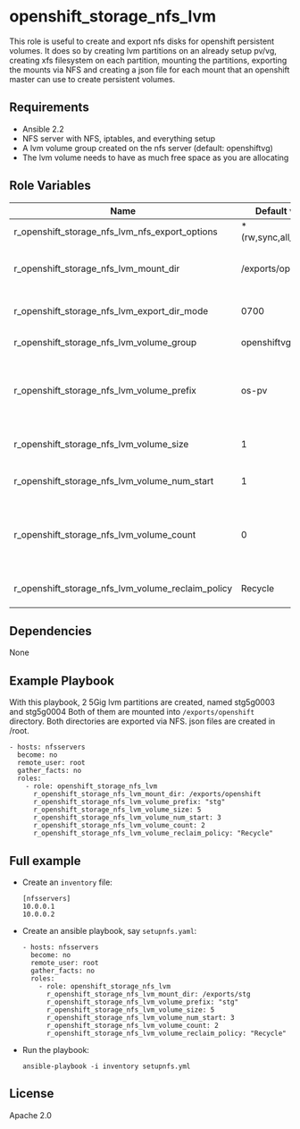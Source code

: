 # openshift_storage_nfs_lvm

This role is useful to create and export nfs disks for openshift persistent volumes.
It does so by creating lvm partitions on an already setup pv/vg, creating xfs 
filesystem on each partition, mounting the partitions, exporting the mounts via NFS
and creating a json file for each mount that an openshift master can use to
create persistent volumes.

## Requirements

* Ansible 2.2
* NFS server with NFS, iptables, and everything setup
* A lvm volume group created on the nfs server (default: openshiftvg)
* The lvm volume needs to have as much free space as you are allocating

## Role Variables

| Name                                              | Default value         | Description                                                                          |
|---------------------------------------------------|-----------------------|--------------------------------------------------------------------------------------|
| r_openshift_storage_nfs_lvm_nfs_export_options    | *(rw,sync,all_squash) | Options of NFS exports                                                               |
| r_openshift_storage_nfs_lvm_mount_dir             | /exports/openshift    | Directory, where the created partitions should be mounted.                           |
| r_openshift_storage_nfs_lvm_export_dir_mode       | 0700                  | Mode on the nfs-exported directory.                                                  |
| r_openshift_storage_nfs_lvm_volume_group          | openshiftvg           | Volume Group to use.                                                                 |
| r_openshift_storage_nfs_lvm_volume_prefix         | os-pv                 | Volume name prefix. Useful if you are using the nfs server for more than one cluster |
| r_openshift_storage_nfs_lvm_volume_size           | 1                     | Size of the volumes/partitions in Gigabytes.                                         |
| r_openshift_storage_nfs_lvm_volume_num_start      | 1                     | Where to start the volume number numbering.                                          |
| r_openshift_storage_nfs_lvm_volume_count          | 0                     | How many volumes/partitions to create. (will not create any volumes by default)      |
| r_openshift_storage_nfs_lvm_volume_reclaim_policy | Recycle               | Volume reclaim policy of the PersistentVolume.                                       |

## Dependencies

None

## Example Playbook

With this playbook, 2 5Gig lvm partitions are created, named stg5g0003 and stg5g0004
Both of them are mounted into `/exports/openshift` directory.  Both directories are 
exported via NFS.  json files are created in /root.

    - hosts: nfsservers
      become: no
      remote_user: root
      gather_facts: no
      roles:
        - role: openshift_storage_nfs_lvm
          r_openshift_storage_nfs_lvm_mount_dir: /exports/openshift
          r_openshift_storage_nfs_lvm_volume_prefix: "stg"
          r_openshift_storage_nfs_lvm_volume_size: 5
          r_openshift_storage_nfs_lvm_volume_num_start: 3
          r_openshift_storage_nfs_lvm_volume_count: 2
          r_openshift_storage_nfs_lvm_volume_reclaim_policy: "Recycle"


## Full example


* Create an `inventory` file:
    ```
    [nfsservers]
    10.0.0.1
    10.0.0.2
    ```

* Create an ansible playbook, say `setupnfs.yaml`:
    ```
    - hosts: nfsservers
      become: no
      remote_user: root
      gather_facts: no
      roles:
        - role: openshift_storage_nfs_lvm
          r_openshift_storage_nfs_lvm_mount_dir: /exports/stg
          r_openshift_storage_nfs_lvm_volume_prefix: "stg"
          r_openshift_storage_nfs_lvm_volume_size: 5
          r_openshift_storage_nfs_lvm_volume_num_start: 3
          r_openshift_storage_nfs_lvm_volume_count: 2
          r_openshift_storage_nfs_lvm_volume_reclaim_policy: "Recycle"

* Run the playbook:
    ```
    ansible-playbook -i inventory setupnfs.yml
    ```

## License

Apache 2.0

